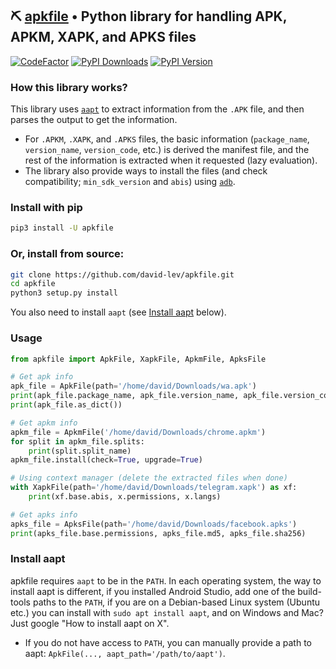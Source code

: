## ⛏️ [apkfile](https://github.com/david-lev/apkfile) • Python library for handling APK, APKM, XAPK, and APKS files
[![CodeFactor](https://www.codefactor.io/repository/github/david-lev/apkfile/badge)](https://www.codefactor.io/repository/github/david-lev/apkfile)
[![PyPI Downloads](https://img.shields.io/pypi/dm/apkfile?style=flat-square)](https://badge.fury.io/py/apkfile)
[![PyPI Version](https://badge.fury.io/py/apkfile.svg)](https://pypi.org/project/apkfile/)

### How this library works?
This library uses [``aapt``](https://elinux.org/Android_aapt) to extract information from the `.APK` file, and then parses the output to get the information.
- For `.APKM`, `.XAPK`, and `.APKS` files, the basic information (`package_name`, `version_name`, `version_code`, etc.) is derived the manifest file, and the rest of the information is extracted when it requested (lazy evaluation).
- The library also provide ways to install the files (and check compatibility; `min_sdk_version` and `abis`) using [``adb``](https://developer.android.com/studio/command-line/adb).


### Install with pip
```bash
pip3 install -U apkfile
```
### Or, install from source:
```bash
git clone https://github.com/david-lev/apkfile.git
cd apkfile
python3 setup.py install
```

You also need to install ``aapt`` (see [Install aapt](#install-aapt) below).

### Usage

```python
from apkfile import ApkFile, XapkFile, ApkmFile, ApksFile

# Get apk info
apk_file = ApkFile(path='/home/david/Downloads/wa.apk')
print(apk_file.package_name, apk_file.version_name, apk_file.version_code)
print(apk_file.as_dict())

# Get apkm info
apkm_file = ApkmFile('/home/david/Downloads/chrome.apkm')
for split in apkm_file.splits:
    print(split.split_name)
apkm_file.install(check=True, upgrade=True)

# Using context manager (delete the extracted files when done)
with XapkFile(path='/home/david/Downloads/telegram.xapk') as xf:
    print(xf.base.abis, x.permissions, x.langs)

# Get apks info
apks_file = ApksFile(path='/home/david/Downloads/facebook.apks')
print(apks_file.base.permissions, apks_file.md5, apks_file.sha256)

```

### Install aapt
apkfile requires ``aapt`` to be in the ``PATH``.
In each operating system, the way to install aapt is different, if you installed Android Studio, add one of the build-tools paths to the ``PATH``, if you are on a Debian-based Linux system (Ubuntu etc.) you can install with ``sudo apt install aapt``, and on Windows and Mac? Just google "How to install aapt on X".
- If you do not have access to ``PATH``, you can manually provide a path to aapt: ``ApkFile(..., aapt_path='/path/to/aapt')``.

